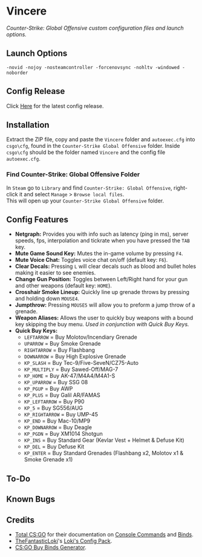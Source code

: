 # Vincere
*Counter-Strike: Global Offensive custom configuration files and launch options.*  

## Launch Options
```
-novid -nojoy -nosteamcontroller -forcenovsync -nohltv -windowed -noborder
```

## Config Release
Click [Here](https://github.com/ImperareTibi/Vincere/archive/refs/heads/master.zip) for the latest config release.  

## Installation
Extract the ZIP file, copy and paste the `Vincere` folder and `autoexec.cfg` into `csgo\cfg`, found in the `Counter-Strike Global Offensive` folder. Inside `csgo\cfg` should be the folder named `Vincere` and the config file `autoexec.cfg`.

### Find Counter-Strike: Global Offensive Folder
In `Steam` go to `Library` and find `Counter-Strike: Global Offensive`, right-click it and select `Manage` > `Browse local files`.  
This will open up your `Counter-Strike Global Offensive` folder.

## Config Features
* **Netgraph:** Provides you with info such as latency (ping in ms), server speeds, fps, interpolation and tickrate when you have pressed the `TAB` key.
* **Mute Game Sound Key:** Mutes the in-game volume by pressing `F4`.
* **Mute Voice Chat:** Toggles voice chat on/off (default key: `F6`).
* **Clear Decals:** Pressing `L` will clear decals such as blood and bullet holes making it easier to see enemies.
* **Change Gun Position:** Toggles between Left/Right hand for your gun and other weapons (default key: `HOME`).
* **Crosshair Smoke Lineup:** Quickly line up grenade throws by pressing and holding down `MOUSE4`.
* **Jumpthrow:** Pressing `MOUSE5` will allow you to preform a jump throw of a grenade.
* **Weapon Aliases:** Allows the user to quickly buy weapons with a bound key skipping the buy menu. *Used in conjunction with Quick Buy Keys.*
* **Quick Buy Keys:**
  * `LEFTARROW` = Buy Molotov/Incendiary Grenade
  * `UPARROW` = Buy Smoke Grenade
  * `RIGHTARROW` = Buy Flashbang
  * `DOWNARROW` = Buy High Explosive Grenade
  * `KP_SLASH` = Buy Tec-9/Five-SeveN/CZ75-Auto
  * `KP_MULTIPLY` = Buy Sawed-Off/MAG-7
  * `KP_HOME` = Buy AK-47/M4A4/M4A1-S
  * `KP_UPARROW` = Buy SSG 08
  * `KP_PGUP` = Buy AWP
  * `KP_PLUS` = Buy Galil AR/FAMAS
  * `KP_LEFTARROW` = Buy P90
  * `KP_5` = Buy SG556/AUG 
  * `KP_RIGHTARROW` = Buy UMP-45 
  * `KP_END` = Buy Mac-10/MP9
  * `KP_DOWNARROW` = Buy Deagle
  * `KP_PGDN` = Buy XM1014 Shotgun
  * `KP_INS` = Buy Standard Gear (Kevlar Vest + Helmet & Defuse Kit)
  * `KP_DEL` = Buy Defuse Kit
  * `KP_ENTER` = Buy Standard Grenades (Flashbang x2, Molotov x1 & Smoke Grenade x1)

## To-Do

## Known Bugs

## Credits
* [Total CS:GO](https://totalcsgo.com/) for their documentation on [Console Commands](https://totalcsgo.com/commands) and [Binds](https://totalcsgo.com/binds).
* [TheFantasticLoki](https://github.com/TheFantasticLoki)'s [Loki's Config Pack](https://github.com/TheFantasticLoki/Loki-s-Auto-Exec-Pack).
* [CS:GO Buy Binds Generator](https://csgobuynds.com/buy-binds-generator.html#!/).